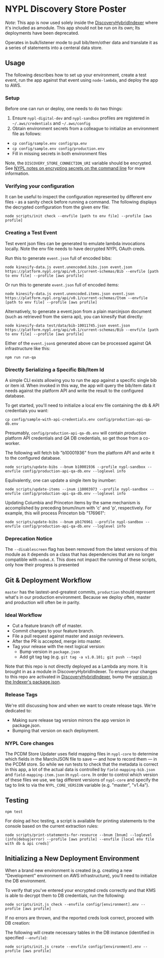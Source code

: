 # NYPL Discovery Store Poster

*Note*: This app is now used solely inside the [DiscoveryHybridIndexer](https://github.com/NYPL/discovery-hybrid-indexer) where it's included as amodule. This app should not be run on its own; Its deployments have been deprecated.

Operates in bulk/listener mode to pull bib/item/other data and translate it as a series of statements into a centeral data store.

## Usage

The following describes how to set up your environment, create a test event, run the app against that event using `node-lambda`, and deploy the app to AWS.

### Setup

Before one can run or deploy, one needs to do two things:

1. Ensure `nypl-digital-dev` and `nypl-sandbox` profiles are registered in `~/.aws/credentials` and `~/.aws/config`
2. Obtain environment secrets from a colleague to initialize an environment file as follows:
  * `cp config/sample.env config/qa.env`
  * `cp config/sample.env config/production.env`
  * Fill in missing secrets in both environment files

Note, the `DISCOVERY_STORE_CONNECTION_URI` variable should be encrypted. See [NYPL notes on encrypting secrets on the command line](https://github.com/NYPL/engineering-general/blob/master/security/secrets.md#using-the-aws-command-line) for more information.

### Verifying your configuration

It can be useful to inspect the configuration represented by different env files - as a sanity check before running a command. The following displays the decrypted configuration from the given env file:

`node scripts/init check --envfile [path to env file] --profile [aws profile]`

### Creating a Test Event

Test event json files can be generated to emulate lambda invocations locally. Note the env file needs to have decrypted NYPL OAuth creds. 

Run this to generate `event.json` full of encoded bibs:

`node kinesify-data.js event.unencoded.bibs.json event.json https://platform.nypl.org/api/v0.1/current-schemas/Bib --envfile [path to env file] --profile [aws profile]`

Or run this to generate `event.json` full of encoded items:

`node kinesify-data.js event.unencoded.items.json event.json https://platform.nypl.org/api/v0.1/current-schemas/Item --envfile [path to env file] --profile [aws profile]`

Alternatively, to generate a event.json from a plain marcinjson document (such as retrieved from the sierra api), you can kinesify that directly:

`node kinesify-data test/data/bib-10011745.json event.json  https://platform.nypl.org/api/v0.1/current-schemas/Bib --envfile [path to env file] --profile [aws profile]`

Either of the `event.json`s generated above can be processed against QA infrastructure like this:

`npm run run-qa`

### Directly Serializing a Specific Bib/Item Id

A simple CLI exists allowing you to run the app against a specific single bib or item id. When invoked in this way, the app will query the bib/item data it needs against the platform API and write the result to the configured database.

To get started, you'll need to initialize a local env file containing the db & API credentials you want:

```
cp config/sample-with-api-credentials.env config/production-api-qa-db.env
```

Presumably, `config/production-api-qa-db.env` will contain *production* platform API credentials and *QA* DB credentials, so get those from a co-worker.

The following will fetch bib "b10001936" from the platform API and write it to the configured database.

```
node scripts/update-bibs --bnum b10001936 --profile nypl-sandbox --envfile config/production-api-qa-db.env --loglevel info
```

Equlivalently, one can update a single item by inumber:

```
node scripts/update-items --inum i10003973 --profile nypl-sandbox --envfile config/production-api-qa-db.env --loglevel info
```

Updating Columbia and Princeton items by the same mechanism is accomplished by preceding bnum/inum with 'c' and 'p', respectively. For example, this will process Princeton bib "176961":

```
node scripts/update-bibs --bnum pb176961 --profile nypl-sandbox --envfile config/production-api-qa-db.env --loglevel info
```

### Deprecation Notice

The  `--disablescreen` flag has been removed from the latest versions of this module as it depends on a class that has dependencies that are no longer compatible with `node6.X`. This does not impact the running of these scripts, only how their progress is presented

## Git & Deployment Workflow

`master` has the lastest-and-greatest commits, `production` should represent what's in our production environment. Because we deploy often, master and production will often be in parity.

### Ideal Workflow

 - Cut a feature branch off of master.
 - Commit changes to your feature branch.
 - File a pull request against master and assign reviewers.
 - After the PR is accepted, merge into master.
 - Tag your release with the next logical version:
   - Bump version in `package.json`
   - Add git tag tag (e.g. `git tag -a v1.0.101; git push --tags`)

Note that this repo is not directly deployed as a Lambda any more. It is brought in as a module in DiscoveryHybridIndexer. To ensure your changes to this repo are activated in [DiscoveryHybridIndexer](https://github.com/NYPL/discovery-hybrid-indexer), bump the [version in the Indexer's package.json](https://github.com/NYPL/discovery-hybrid-indexer/blob/aa70113f59e17f6be95713bf0af6e91c5e248550/package.json#L11).

### Release Tags

We're still discussing how and when we want to create release tags. We're dedicated to:

 - Making sure release tag version mirrors the app version in package.json.
 - Bumping that version on each deployment.

### NYPL Core changes

The PCDM Store Updater uses field mapping files in `nypl-core` to determine which fields in the MarcInJSON file to save — and how to record them — in the PCDM store. So while we run tests to check that the metadata is correct in this app, a lot of the actual data is controlled by `field-mapping-bib.json` and `field-mapping-item.json` in `nypl-core`. In order to control which version of these files we use, we tag different versions of `nypl-core` and specify the tag to link to via the `NYPL_CORE_VERSION` variable (e.g. "master", "v1.4a").

## Testing

```
npm test
```

For doing ad hoc testing, a script is available for printing statements to the console based on the current extraction rules:

```
node scripts/print-statements-for-resource --bnum [bnum] --loglevel (info|debug|error) --profile [aws profile] --envfile [local env file with db & api creds]`
```

## Initializing a New Deployment Environment

When a brand new environment is created (e.g. creating a new "Development" environment on AWS infrastructure), you'll need to initialize the DB environment.

To verify that you've entered your encrypted creds correctly and that KMS is able to decrypt them to DB credentials, run the following:

```
node scripts/init.js check --envfile config/[environment].env --profile [aws profile]
```

If no errors are thrown, and the reported creds look correct, proceed with DB creation:

The following will create necessary tables in the DB instance (identified in specified `--envfile`):

```
node scripts/init.js create --envfile config/[environment].env --profile [aws profile]
```
